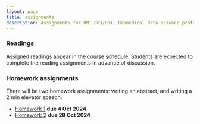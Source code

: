 ```yaml
---
layout: page
title: assignments
description: Assignments for BMI 883/884, Biomedical data science professional skills
---
```


### Readings

Assigned readings appear in the [course schedule](schedule.html).
Students are expected to complete the reading assignments in advance
of discussion.

### Homework assignments

There will be two homework assignments: writing an abstract, and
writing a 2 min elevator speech.

- [Homework 1](homework1.html) **due 4 Oct 2024**
- [Homework 2](homework2.html) **due 28 Oct 2024**

